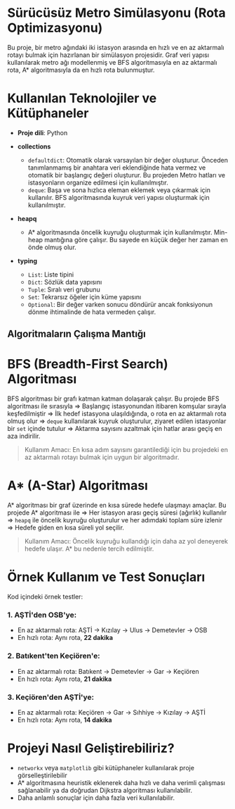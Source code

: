 #  Sürücüsüz Metro Simülasyonu (Rota Optimizasyonu)

Bu proje, bir metro ağındaki iki istasyon arasında en hızlı ve en az aktarmalı rotayı bulmak için hazırlanan bir simülasyon projesidir. Graf veri yapısı kullanılarak metro ağı modellenmiş ve BFS algoritmasıyla en az aktarmalı rota, A* algoritmasıyla da en hızlı rota bulunmuştur.



# Kullanılan Teknolojiler ve Kütüphaneler

- **Proje dili**: Python

- **collections**
  - `defaultdict`: Otomatik olarak varsayılan bir değer oluşturur. Önceden tanımlanmamış bir anahtara veri eklendiğinde hata vermez ve otomatik bir başlangıç değeri oluşturur. Bu projeden Metro hatları ve istasyonların organize edilmesi için kullanılmıştır.
  - `deque`: Başa ve sona hızlıca eleman eklemek veya çıkarmak için kullanılır. BFS algoritmasında kuyruk veri yapısı oluşturmak için kullanılmıştır.

- **heapq**
  - A* algoritmasında öncelik kuyruğu oluşturmak için kullanılmıştır. Min-heap mantığına göre çalışır. Bu sayede en küçük değer her zaman en önde olmuş olur.

- **typing**
  - `List`: Liste tipini
  - `Dict`: Sözlük data yapısını
  - `Tuple`: Sıralı veri grubunu
  - `Set`: Tekrarsız öğeler için küme yapısını
  - `Optional`: Bir değer varken sonucu döndürür ancak fonksiyonun dönme ihtimalinde de hata vermeden çalışır.



## Algoritmaların Çalışma Mantığı


# BFS (Breadth-First Search) Algoritması

BFS algoritması bir grafı katman katman dolaşarak çalışır. Bu projede BFS algoritması ile sırasıyla => Başlangıç istasyonundan itibaren komşular sırayla keşfedilmiştir => İlk hedef istasyona ulaşıldığında, o rota en az aktarmalı rota olmuş olur => `deque` kullanılarak kuyruk oluşturulur, ziyaret edilen istasyonlar bir `set` içinde tutulur => Aktarma sayısını azaltmak için hatlar arası geçiş en aza indirilir.

> Kullanım Amacı: En kısa adım sayısını garantilediği için bu projedeki en az aktarmalı rotayı bulmak için uygun bir algoritmadır.


# A* (A-Star) Algoritması 

A* algoritması bir graf üzerinde en kısa sürede hedefe ulaşmayı amaçlar. Bu projede A* algoritması ile => Her istasyon arası geçiş süresi (ağırlık) kullanılır => `heapq` ile öncelik kuyruğu oluşturulur ve her adımdaki toplam süre izlenir => Hedefe giden en kısa süreli yol seçilir.

> Kullanım Amacı: Öncelik kuyruğu kullandığı için daha az yol deneyerek hedefe ulaşır. A* bu nedenle tercih edilmiştir.



# Örnek Kullanım ve Test Sonuçları

Kod içindeki örnek testler:

### 1. AŞTİ'den OSB'ye:
- En az aktarmalı rota: AŞTİ → Kızılay → Ulus → Demetevler → OSB
- En hızlı rota: Aynı rota, **22 dakika**

### 2. Batıkent'ten Keçiören'e:
- En az aktarmalı rota: Batıkent → Demetevler → Gar → Keçiören
- En hızlı rota: Aynı rota, **21 dakika**

### 3. Keçiören'den AŞTİ'ye:
- En az aktarmalı rota: Keçiören → Gar → Sıhhiye → Kızılay → AŞTİ
- En hızlı rota: Aynı rota, **14 dakika**



# Projeyi Nasıl Geliştirebiliriz?

- `networkx` veya `matplotlib` gibi kütüphaneler kullanılarak proje görselleştirilebilir
-  A* algoritmasına heuristik eklenerek daha hızlı ve daha verimli çalışması sağlanabilir ya da doğrudan Dijkstra algoritması kullanılabilir.
- Daha anlamlı sonuçlar için daha fazla veri kullanılabilir.